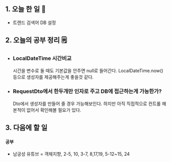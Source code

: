 <!-- 20210722 목 day 46 -->
<!--  
day 46

-->

## 1. 오늘 한 일 📅

*   트렌드 검색어 DB 설정

## 2. 오늘의 공부 정리 🗒️

*   ### LocalDateTime 시간비교

    시간을 변수로 둘 때도 기본값을 안주면 null로 들어간다. LocalDateTime.now() 등으로 생성자를 제공해주는게 좋을것 같다.

*   ### RequestDto에서 한두개만 인자로 주고 DB에 접근하는게 가능한가?

    Dto에서 생성자를 만들어 줄 경우 가능해보인다. 하지만 아직 직접적으로 컨트롤 해본적이 없어서 확인해볼 필요가 있다.





## 3. 다음에 할 일

#### 공부

*   남궁성 유튜브 = 객체지향, 2-5, 10, 3-7, 8,17,19, 5-12~15, 24